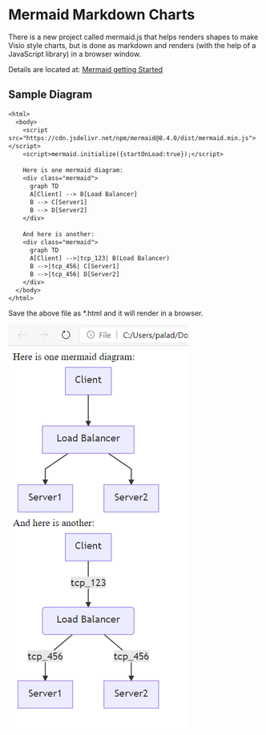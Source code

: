 # Mermaid Markdown Charts

There is a new project called mermaid.js  that helps renders shapes to make Visio style charts, but is done as markdown and renders (with the help of a JavaScript library) in a browser window.

Details are located at: [Mermaid getting Started](
https://mermaid-js.github.io/mermaid/#/n00b-gettingStarted "mermaid JS getting started web page")

## Sample Diagram

```mermaid
<html>
  <body>
    <script src="https://cdn.jsdelivr.net/npm/mermaid@8.4.0/dist/mermaid.min.js"></script>
    <script>mermaid.initialize({startOnLoad:true});</script>

    Here is one mermaid diagram:
    <div class="mermaid">
      graph TD
      A[Client] --> B[Load Balancer]
      B --> C[Server1]
      B --> D[Server2]
    </div>

    And here is another:
    <div class="mermaid">
      graph TD
      A[Client] -->|tcp_123| B(Load Balancer)
      B -->|tcp_456| C[Server1]
      B -->|tcp_456| D[Server2]
    </div>
  </body>
</html>
```

Save the above file as *.html and it will render in a browser.

![*Browser Render of above code*](images/mermaid-render.png "Render of Mermaid PNG")